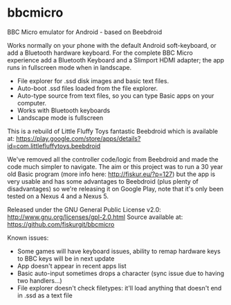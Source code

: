 bbcmicro
========

BBC Micro emulator for Android - based on Beebdroid

Works normally on your phone with the default Android soft-keyboard, or add a Bluetooth hardware keyboard. For the complete BBC Micro experience add a Bluetooth Keyboard and a Slimport HDMI adapter; the app runs in fullscreen mode when in landscape.

- File explorer for .ssd disk images and basic text files.
- Auto-boot .ssd files loaded from the file explorer.
- Auto-type source from text files, so you can type Basic apps on your computer.
- Works with Bluetooth keyboards
- Landscape mode is fullscreen

This is a rebuild of Little Fluffy Toys fantastic Beebdroid which is available at: https://play.google.com/store/apps/details?id=com.littlefluffytoys.beebdroid

We've removed all the controller code/logic from Beebdroid and made the code much simpler to navigate. The aim or this project was to run a 30 year old Basic program (more info here: http://fiskur.eu/?p=127) but the app is very usable and has some advantages to Beebdroid (plus plenty of disadvantages) so we're releasing it on Google Play, note that it's only been tested on a Nexus 4 and a Nexus 5.

Released under the GNU General Public License v2.0: http://www.gnu.org/licenses/gpl-2.0.html 
Source available at: https://github.com/fiskurgit/bbcmicro

Known issues:
- Some games will have keyboard issues, ability to remap hardware keys to BBC keys will be in next update
- App doesn't appear in recent apps list
- Basic auto-input sometimes drops a character (sync issue due to having two handlers...)
- File explorer doesn't check filetypes: it'll load anything that doesn't end in .ssd as a text file
